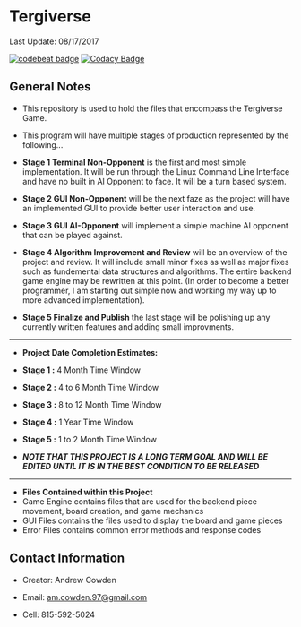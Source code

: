 # Tergiverse

Last Update: 08/17/2017

[![codebeat badge](https://codebeat.co/badges/d3982f81-145f-448d-a913-b669a527f544)](https://codebeat.co/projects/github-com-amcowden97-tergiverse-master)
[![Codacy Badge](https://api.codacy.com/project/badge/Grade/e122f3c14e694c189b911efa2a585e9d)](https://www.codacy.com/app/am.cowden.97/Tergiverse?utm_source=github.com&amp;utm_medium=referral&amp;utm_content=amcowden97/Tergiverse&amp;utm_campaign=Badge_Grade)

## General Notes

* This repository is used to hold the files that encompass the Tergiverse Game.

* This program will have multiple stages of production represented by the following... 
* __Stage 1 Terminal Non-Opponent__ is the first and most simple implementation. It will be run through the Linux Command Line Interface and have no built in AI Opponent to face. It will be a turn based system. 
* __Stage 2 GUI Non-Opponent__ will be the next faze as the project will have an implemented GUI to provide better user interaction and use. 
* __Stage 3 GUI AI-Opponent__ will implement a simple machine AI opponent that can be played against. 
* __Stage 4 Algorithm Improvement and Review__ will be an overview of the project and review. It will include small minor fixes as well as major fixes such as fundemental data structures and algorithms. The entire backend game engine may be rewritten at this point. (In order to become a better programmer, I am starting out simple now and working my way up to more advanced implementation). 
* __Stage 5 Finalize and Publish__ the last stage will be polishing up any currently written features and adding small improvments.  

---

* __Project Date Completion Estimates:__
* __Stage 1 :__ 4 Month Time Window
* __Stage 2 :__ 4 to 6 Month Time Window
* __Stage 3 :__ 8 to 12 Month Time Window
* __Stage 4 :__ 1 Year Time Window
* __Stage 5 :__ 1 to 2 Month Time Window
    
 * ***NOTE THAT THIS PROJECT IS A LONG TERM GOAL AND WILL BE EDITED UNTIL IT IS IN THE BEST CONDITION TO BE RELEASED***
 
 ---
 
 * __Files Contained within this Project__
 * Game Engine contains files that are used for the backend piece movement, board creation, and game mechanics
 * GUI Files contains the files used to display the board and game pieces
 * Error Files contains common error methods and response codes
 

## Contact Information

* Creator: Andrew Cowden

* Email: am.cowden.97@gmail.com

* Cell: 815-592-5024
